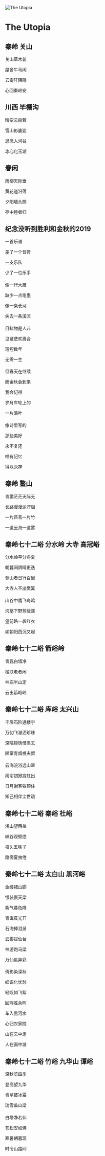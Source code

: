 ![The Utopia](https://raw.githubusercontent.com/thelou1s/thelou1s.github.io/master/home-bg.jpg)

# The Utopia

####  

## 秦岭 关山

关山草木新

屋舍牛马闲

云雾阡陌隐

心回秦岭安

####  

## 川西 毕棚沟

晴空云般若

雪山影婆娑

思念入河谷

冰心化玉湖

####  

## 春闲

雨柳天际垂

黄花道沿落

夕阳墙头照

亭中睡者归

####  

## 纪念没听到胜利和金秋的2019

一首乐谱

差了一个音符

一支乐队

少了一位乐手

####  

像一行大雁

缺少一点笔墨

像一条长河

失去一条溪流

####  

目睹物是人非

见证悲欢离合

短短数年

无需一生

####  

但春天在继续

而金秋会到来

我会记得

岁月车轮上的

一片落叶

####  

像诗里写的

那些美好

永不复还

唯有记忆

得以永存

####  

## 秦岭 鳌山

青霭茫茫天际无

长路漫漫泥泞阻

一片芦苇一片竹

一道云海一道雾

####  

## 秦岭七十二峪 分水岭 大寺 高冠峪

分水岭平分冬夏

朝暮间阴晴更迭

登山者日行百里

大寺人不出樊篱

####  

山谷中鹰飞鸟鸣

沟壑下野芳绕溪

望前路一袭红衣

如朝阳西沉又起

####  

## 秦岭七十二峪 箭峪岭

青瓦白墙净

楹联老者闲

神庙半山定

云出箭峪岭

####  

## 秦岭七十二峪 库峪 太兴山

千层石阶通楼宇

万仞飞瀑洒珍珠

深院锁锈僧侣去

陋室青烟樵夫留

####  

云海浣浴远山翠

雨帘初掀霓虹出

日月谢客铁顶住

知己相伴尘世疏

####  

## 秦岭七十二峪 秦峪 杜峪

浅山望西岳

峡谷观壁绝

枝头五味子

路旁夏虫倦

####  

## 秦岭七十二峪 太白山 黑河峪

金缕裙山脚

银装裹天梁

紫气暮色降

青霭晨光开

石海捧泪泉

云雾拔仙台

神游跑马梁

万仙献异彩

####  

倩影染深秋

细语化忧愁

轻叹如飞絮

回眸胜余晖

车入黑河水

心归农家院

山在云中走

人在画中游

####  

## 秦岭七十二峪 竹峪 九华山 谭峪

深秋览四季

登高望九华

青草披冰霜

瑞雪盖山梁

####  

白塔净若仙

苍松安如佛

寒暑朝暮现

时令山路间

####  
